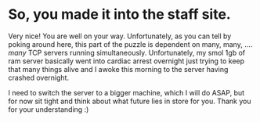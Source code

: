 # So, you made it into the staff site.

Very nice! You are well on your way. Unfortunately, as you can tell by poking
around here, this part of the puzzle is dependent on many, many, .... *many*
TCP servers running simultaneously. Unfortunately, my smol 1gb of ram server
basically went into cardiac arrest overnight just trying to keep that many
things alive and I awoke this morning to the server having crashed overnight.

I need to switch the server to a bigger machine, which I will do ASAP, but for
now sit tight and think about what future lies in store for you. Thank you
for your understanding :)

